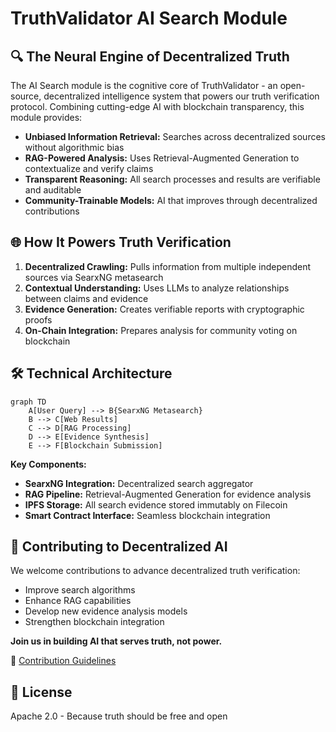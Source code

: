 # TruthValidator AI Search Module

## 🔍 The Neural Engine of Decentralized Truth

The AI Search module is the cognitive core of TruthValidator - an open-source, decentralized intelligence system that powers our truth verification protocol. Combining cutting-edge AI with blockchain transparency, this module provides:

- **Unbiased Information Retrieval:** Searches across decentralized sources without algorithmic bias
- **RAG-Powered Analysis:** Uses Retrieval-Augmented Generation to contextualize and verify claims
- **Transparent Reasoning:** All search processes and results are verifiable and auditable
- **Community-Trainable Models:** AI that improves through decentralized contributions

## 🌐 How It Powers Truth Verification

1. **Decentralized Crawling:** Pulls information from multiple independent sources via SearxNG metasearch
2. **Contextual Understanding:** Uses LLMs to analyze relationships between claims and evidence
3. **Evidence Generation:** Creates verifiable reports with cryptographic proofs
4. **On-Chain Integration:** Prepares analysis for community voting on blockchain

## 🛠️ Technical Architecture

```mermaid
graph TD
    A[User Query] --> B{SearxNG Metasearch}
    B --> C[Web Results]
    C --> D[RAG Processing]
    D --> E[Evidence Synthesis]
    E --> F[Blockchain Submission]
```

**Key Components:**
- **SearxNG Integration:** Decentralized search aggregator
- **RAG Pipeline:** Retrieval-Augmented Generation for evidence analysis
- **IPFS Storage:** All search evidence stored immutably on Filecoin
- **Smart Contract Interface:** Seamless blockchain integration

## 🤝 Contributing to Decentralized AI

We welcome contributions to advance decentralized truth verification:
- Improve search algorithms
- Enhance RAG capabilities
- Develop new evidence analysis models
- Strengthen blockchain integration

**Join us in building AI that serves truth, not power.**

🔗 [Contribution Guidelines]()

## 📜 License
Apache 2.0 - Because truth should be free and open
